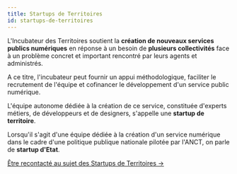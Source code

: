 ```yaml
---
title: Startups de Territoires
id: startups-de-territoires
---
```

L'Incubateur des Territoires soutient la **création de nouveaux services publics numériques** en réponse à un besoin de **plusieurs collectivités** face à un problème concret et important rencontré par leurs agents et administrés.

A ce titre, l'incubateur peut fournir un appui méthodologique, faciliter le recrutement de l'équipe et cofinancer le développement d'un service public numérique.

L'équipe autonome dédiée à la création de ce service, constituée d'experts métiers, de développeurs et de designers, s'appelle une **startup de territoire**.

Lorsqu'il s'agit d'une équipe dédiée à la création d'un service numérique dans le cadre d'une politique publique nationale pilotée par l'ANCT, on parle de **startup d'Etat**.

<a href="/contact-territoires/?prefill_Sujets=en savoir plus sur le programme des Startups de Territoires" class="cta">Être recontacté au sujet des Startups de Territoires →</a>
